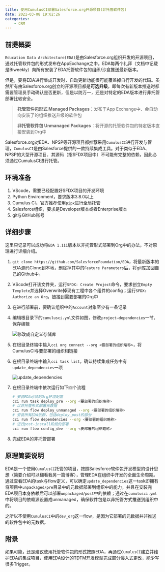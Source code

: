 ```yaml
---
title: 使用CumulusCI部署Salesforce.org开源项目(非托管软件包)
date: 2021-03-08 19:02:26
categories:
    - CRM
---
```


## 前提概要

`Education Data Architecture(EDA)`是由Salesforce.org组织开发的开源项目，通过托管软件包的形式发布在AppExchange之中。EDA每两个礼拜（文档中记载是Biweekly）向所有安装了EDA托管软件包的组织/沙盒推送最新版本。

但是，要将EDA进行集成开发时，自动更新功能很可能覆盖掉自行开发的代码。虽然所有由Salesforce.org创立的开源项目都是**可选升级**，即每次有新版本推送时都需要管理员手动确认是否更新，但是以防万一，还是对特定的EDA版本进行非托管部署比较安全。

> **托管软件包形式 Managed Packages**：发布于App Exchange中、会自动向安装了的组织推送升级的软件包
>
> **非托管软件包 Unmanaged Packages**：将开源的托管软件包的特定版本直接安装到Org中

Salesforce.org对EDA、NPSP等开源项目都推荐采用`CumulusCI`进行开发与管理，`CumulusCI`是由Salesforce提供的一款持续集成工具。对于类似于EDA、NPSP的大型开源项目，其源码（指SFDX项目中）不可能有完整的依赖，因此必须通过CumulusCI进行托管。

## 环境准备

1. VScode，需要已经配置好SFDX项目的开发环境
2. Python Environment，要求版本3.8.0以上
3. Cumulus CI，官方推荐使用`pipx`进行全局托管
4. Salesforce组织，要求是Developer版本或者Enterprise版本
5. git与GitHub账号

## 详细步骤

这里只记录可以成功将`EDA 1.111`版本以非托管形式部署到Org中的办法，不对原理进行详细介绍。

1. `git clone https://github.com/SalesforceFoundation/EDA`，将最新版本的EDA源码Clone到本地，删除掉其中的`Feature Parameters`后，将git库加回自己的Github中。

2. VScode打开该文件夹，运行`SFDX: Create Project`命令，要求创立`Empty Templete`并选择Overwrite掉现有工程中各个组件的config；运行`SFDX: Authorize an Org`，链接到需要部署的Org中

3. 在进行部署前，要确认组织中的`Account`对象至少有一条记录

4. 编辑根目录下的`cumulusci.yml`文件如图，修改`project→dependencies`一节，保存编辑

   ![修改成自定义存储库](https://bricksite-1257393063.cos.ap-shanghai.myqcloud.com/image-20210403002447907.png)

5. 在根目录终端中输入`cci org connect --org <要部署的组织略称>`，将CumulusCI与要部署的组织相链接

6. 在根目录终端中输入`cci task list`，确认持续集成任务中有`update_dependencies`一项

   ![update_dependencies](https://656e-env-iybewaod-1257393063.tcb.qcloud.la/image-20210308183915568.png)

7. 在根目录终端中依次运行如下四个流程

   ```bash
   # 安装EDA必须的Org环境配置
   cci run task deploy_pre --org <要部署的组织略称>
   # 以非托管形式部署元数据
   cci run flow deploy_unmanaged --org <要部署的组织略称>
   # 安装所有EDA依赖，包括deploy_post的部分
   cci run flow dependencies --org <要部署的组织略称> 
   # 进行post-install阶段的部署
   cci run flow config_dev --org <要部署的组织略称> 
   ```

8. 完成EDA的非托管部署

## 原理简要说明

EDA是一个使用`CumulusCI`托管的项目，按照Salesforce软件包开发模型的设计思想（简要介绍可以翻看我另一篇博客），管理EDA在组织中开发的全面生命周期。通过查看EDA的task与flow定义，可以确定`update_dependencies`这一task即拥有将项目中`unpackaged/pre`目录中的元数据部署到组织中的能力，并且在安装完EDA项目本身依赖后可以部署`unpackaged/post`中的依赖；通过在`cumulusci.yml`中将项目的依赖源设置成unmanaged，确保软件包是以非托管方式推送到组织中的。

之所以不使用`CumulusCI`中的`dev_org`这一flow，是因为它部署的元数据并非推送的软件包中的元数据。

## 附录

如果可能，还是建议使用托管软件包的形式按照EDA，再通过`CumulusCI`建立并维护EDA的集成项目，使用EDA设计的TDTM开发模型完成部分侵入式更改，能少写很多Trigger。